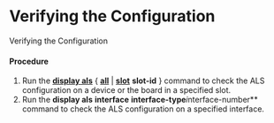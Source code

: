 Verifying the Configuration
===========================

Verifying the Configuration

#### Procedure

1. Run the **[**display als**](cmdqueryname=display+als)** { **[**all**](cmdqueryname=all)** | **[**slot**](cmdqueryname=slot)** **slot-id** } command to check the ALS configuration on a device or the board in a specified slot.
2. Run the **display als** **interface** **interface-type***i*nterface-number** command to check the ALS configuration on a specified interface.